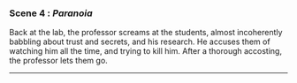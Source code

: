
### Scene 4 : *Paranoia* ###

Back at the lab, the professor screams at the students,
almost incoherently babbling about trust and secrets, and his research.
He accuses them of watching him all the time, and trying to kill him.
After a thorough accosting, the professor lets them go.

---
